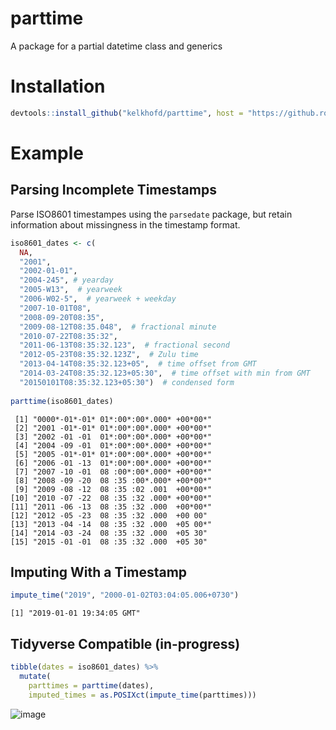 # parttime

A package for a partial datetime class and generics

# Installation

```r
devtools::install_github("kelkhofd/parttime", host = "https://github.roche.com/api/v3")
```

# Example

## Parsing Incomplete Timestamps

Parse ISO8601 timestampes using the `parsedate` package, but retain information about missingness in the timestamp format. 

```r
iso8601_dates <- c(
  NA,
  "2001",
  "2002-01-01",
  "2004-245", # yearday
  "2005-W13",  # yearweek
  "2006-W02-5",  # yearweek + weekday
  "2007-10-01T08",
  "2008-09-20T08:35",
  "2009-08-12T08:35.048",  # fractional minute
  "2010-07-22T08:35:32",
  "2011-06-13T08:35:32.123",  # fractional second
  "2012-05-23T08:35:32.123Z",  # Zulu time
  "2013-04-14T08:35:32.123+05",  # time offset from GMT
  "2014-03-24T08:35:32.123+05:30",  # time offset with min from GMT
  "20150101T08:35:32.123+05:30")  # condensed form
  
parttime(iso8601_dates)
```

```
 [1] "0000*-01*-01* 01*:00*:00*.000* +00*00*"
 [2] "2001 -01*-01* 01*:00*:00*.000* +00*00*"
 [3] "2002 -01 -01  01*:00*:00*.000* +00*00*"
 [4] "2004 -09 -01  01*:00*:00*.000* +00*00*"
 [5] "2005 -01*-01* 01*:00*:00*.000* +00*00*"
 [6] "2006 -01 -13  01*:00*:00*.000* +00*00*"
 [7] "2007 -10 -01  08 :00*:00*.000* +00*00*"
 [8] "2008 -09 -20  08 :35 :00*.000* +00*00*"
 [9] "2009 -08 -12  08 :35 :02 .001  +00*00*"
[10] "2010 -07 -22  08 :35 :32 .000* +00*00*"
[11] "2011 -06 -13  08 :35 :32 .000  +00*00*"
[12] "2012 -05 -23  08 :35 :32 .000  +00 00"
[13] "2013 -04 -14  08 :35 :32 .000  +05 00*"
[14] "2014 -03 -24  08 :35 :32 .000  +05 30"
[15] "2015 -01 -01  08 :35 :32 .000  +05 30"
```

## Imputing With a Timestamp

```r
impute_time("2019", "2000-01-02T03:04:05.006+0730")
```

```
[1] "2019-01-01 19:34:05 GMT"
```

## Tidyverse Compatible (in-progress)

```r
tibble(dates = iso8601_dates) %>%
  mutate(
    parttimes = parttime(dates), 
    imputed_times = as.POSIXct(impute_time(parttimes)))
```

![image](https://user-images.githubusercontent.com/18220321/64467475-b086ad00-d0cd-11e9-8e39-9a6e7e84a44e.png)
